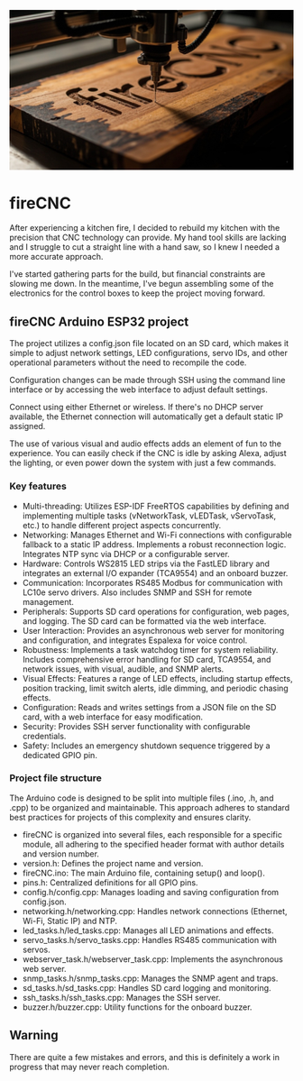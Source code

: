 
![fireCNC - Learning Project for my installation of linuxCNC](Images/fireCNC-github-banner.jpg)

# fireCNC 
After experiencing a kitchen fire, I decided to rebuild my kitchen with the precision that CNC technology can provide. My hand tool skills are lacking and I struggle to cut a straight line with a hand saw, so I knew I needed a more accurate approach.

I've started gathering parts for the build, but financial constraints are slowing me down. In the meantime, I've begun assembling some of the electronics for the control boxes to keep the project moving forward.


## fireCNC Arduino ESP32 project

The project utilizes a config.json file located on an SD card, which makes it simple to adjust network settings, LED configurations, servo IDs, and other operational parameters without the need to recompile the code.

Configuration changes can be made through SSH using the command line interface or by accessing the web interface to adjust default settings.

Connect using either Ethernet or wireless. If there's no DHCP server available, the Ethernet connection will automatically get a default static IP assigned.

The use of various visual and audio effects adds an element of fun to the experience. You can easily check if the CNC is idle by asking Alexa, adjust the lighting, or even power down the system with just a few commands.

### Key features 
- Multi-threading: Utilizes ESP-IDF FreeRTOS capabilities by defining and implementing multiple tasks (vNetworkTask, vLEDTask, vServoTask, etc.) to handle different project aspects concurrently.
- Networking: Manages Ethernet and Wi-Fi connections with configurable fallback to a static IP address. Implements a robust reconnection logic. Integrates NTP sync via DHCP or a configurable server.
- Hardware: Controls WS2815 LED strips via the FastLED library and integrates an external I/O expander (TCA9554) and an onboard buzzer.
- Communication: Incorporates RS485 Modbus for communication with LC10e servo drivers. Also includes SNMP and SSH for remote management.
- Peripherals: Supports SD card operations for configuration, web pages, and logging. The SD card can be formatted via the web interface.
- User Interaction: Provides an asynchronous web server for monitoring and configuration, and integrates Espalexa for voice control.
- Robustness: Implements a task watchdog timer for system reliability. Includes comprehensive error handling for SD card, TCA9554, and network issues, with visual, audible, and SNMP alerts.
- Visual Effects: Features a range of LED effects, including startup effects, position tracking, limit switch alerts, idle dimming, and periodic chasing effects.
- Configuration: Reads and writes settings from a JSON file on the SD card, with a web interface for easy modification.
- Security: Provides SSH server functionality with configurable credentials.
- Safety: Includes an emergency shutdown sequence triggered by a dedicated GPIO pin.

### Project file structure

The Arduino code is designed to be split into multiple files (.ino, .h, and .cpp) to be organized and maintainable.
This approach adheres to standard best practices for projects of this complexity and ensures clarity.

- fireCNC is organized into several files, each responsible for a specific module, all adhering to the specified header format with author details and version number.
- version.h: Defines the project name and version.
- fireCNC.ino: The main Arduino file, containing setup() and loop().
- pins.h: Centralized definitions for all GPIO pins.
- config.h/config.cpp: Manages loading and saving configuration from config.json.
- networking.h/networking.cpp: Handles network connections (Ethernet, Wi-Fi, Static IP) and NTP.
- led_tasks.h/led_tasks.cpp: Manages all LED animations and effects.
- servo_tasks.h/servo_tasks.cpp: Handles RS485 communication with servos.
- webserver_task.h/webserver_task.cpp: Implements the asynchronous web server.
- snmp_tasks.h/snmp_tasks.cpp: Manages the SNMP agent and traps.
- sd_tasks.h/sd_tasks.cpp: Handles SD card logging and monitoring.
- ssh_tasks.h/ssh_tasks.cpp: Manages the SSH server.
- buzzer.h/buzzer.cpp: Utility functions for the onboard buzzer.

## Warning
There are quite a few mistakes and errors, and this is definitely a work in progress that may never reach completion.
